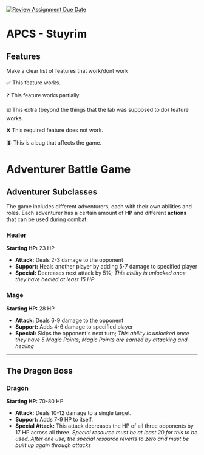 [![Review Assignment Due Date](https://classroom.github.com/assets/deadline-readme-button-22041afd0340ce965d47ae6ef1cefeee28c7c493a6346c4f15d667ab976d596c.svg)](https://classroom.github.com/a/KprAwj1n)
# APCS - Stuyrim

## Features

Make a clear list of features that work/dont work

:white_check_mark: This feature works.

:question: This feature works partially.

:ballot_box_with_check: This extra (beyond the things that the lab was supposed to do) feature works.

:x: This required feature does not work.

:beetle: This is a bug that affects the game.


# Adventurer Battle Game

## Adventurer Subclasses

The game includes different adventurers, each with their own abilities and roles. Each adventurer has a certain amount of **HP** and different **actions** that can be used during combat.

### Healer

**Starting HP:** 23 HP

* **Attack:** Deals 2-3 damage to the opponent
* **Support:** Heals another player by adding 5-7 damage to specified player
* **Special:** Decreases next attack by 5%; *This ability is unlocked once they have healed at least 15 HP*

### Mage

**Starting HP:** 28 HP

* **Attack:** Deals 6-9 damage to the opponent
* **Support:** Adds 4-6 damage to specified player
* **Special:** Skips the opponent's next turn; *This ability is unlocked once they have 5 Magic Points; Magic Points are earned by attacking and healing*

---

## The Dragon Boss

### Dragon
**Starting HP:** 70-80 HP
* **Attack:** Deals 10-12 damage to a single target.
* **Support:** Adds 7-9 HP to itself.
* **Special Attack:** This attack decreases the HP of all three opponents by 17 HP across all three. *Special resource must be at least 20 for this to be used. After one use, the special resource reverts to zero and must be built up again through attacks* 
